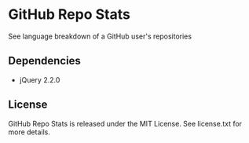 # GitHub Repo Stats

See language breakdown of a GitHub user's repositories

## Dependencies

* jQuery 2.2.0

## License

GitHub Repo Stats is released under the MIT License. See license.txt for more details.